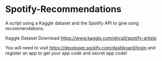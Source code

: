 # Spotify-Recommendations
A script using a Kaggle dataset and the Spotify API to give song recommendations.

Kaggle Dataset Download
https://www.kaggle.com/ehcall/spotify-artists

You will need to visit https://developer.spotify.com/dashboard/login and register an app to get your app code and secret app code!
